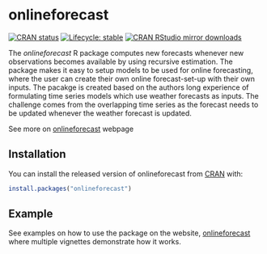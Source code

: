 
<!---usethis::use_readme_rmd() -->

<!-- README.md is generated from README.Rmd. Please edit that file -->

# onlineforecast

<!--
usethis::use_cran_badge()
usethis::use_lifecycle_badge("stable")
-->

<!-- badges: start -->

[![CRAN
status](https://www.r-pkg.org/badges/version/onlineforecast)](https://CRAN.R-project.org/package=onlineforecast)
[![Lifecycle:
stable](https://img.shields.io/badge/lifecycle-stable-brightgreen.svg)](https://www.tidyverse.org/lifecycle/#stable)
[![CRAN RStudio mirror
downloads](http://cranlogs.r-pkg.org/badges/onlineforecast)](https://cran.r-project.org/package=onlineforecast)
<!-- badges: end -->

The *onlineforecast* R package computes new forecasts whenever new
observations becomes available by using recursive estimation. The
package makes it easy to setup models to be used for online forecasting,
where the user can create their own online forecast-set-up with their
own inputs. The pacakge is created based on the authors long experience
of formulating time series models which use weather forecasts as inputs.
The challenge comes from the overlapping time series as the forecast
needs to be updated whenever the weather forecast is updated.

See more on [onlineforecast](https://onlineforecasting.org/) webpage

## Installation

You can install the released version of onlineforecast from
[CRAN](https://CRAN.R-project.org) with:

``` r
install.packages("onlineforecast")
```

## Example

See examples on how to use the package on the website,
[onlineforecast](https://onlineforecasting.org/examples.html) where
multiple vignettes demonstrate how it works.
